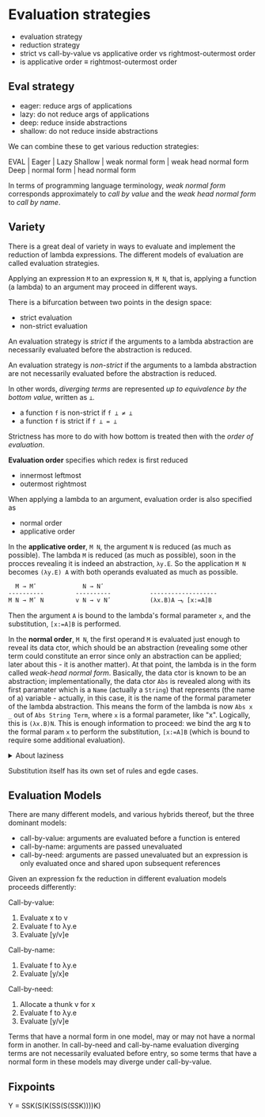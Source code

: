 # Evaluation strategies

- evaluation strategy
- reduction strategy
- strict
  vs call-by-value
  vs applicative order
  vs rightmost-outermost order
- is applicative order ≡ rightmost-outermost order


## Eval strategy

- eager:           reduce args of applications
- lazy:     do not reduce args of applications
- deep:            reduce inside abstractions
- shallow:  do not reduce inside abstractions

We can combine these to get various reduction strategies:

EVAL    | Eager             | Lazy
Shallow | weak normal form  | weak head normal form
Deep    | normal form       | head normal form

In terms of programming language terminology, *weak normal form* corresponds approximately to *call by value* and the *weak head normal form* to *call by name*.



## Variety

There is a great deal of variety in ways to evaluate and implement the reduction of lambda expressions. The different models of evaluation are called evaluation strategies.

Applying an expression `M` to an expression `N`, `M N`, that is, applying a function (a lambda) to an argument may proceed in different ways.

There is a bifurcation between two points in the design space:
- strict evaluation
- non-strict evaluation

An evaluation strategy is *strict* if the arguments to a lambda abstraction are necessarily evaluated before the abstraction is reduced.

An evaluation strategy is *non-strict* if the arguments to a lambda abstraction are not necessarily evaluated before the abstraction is reduced.

In other words, *diverging terms* are represented *up to equivalence by the bottom value*, written as `⊥`.
- a function `f` is non-strict if `f ⊥ ≠ ⊥`
- a function `f` is strict if `f ⊥ = ⊥`

Strictness has more to do with how bottom is treated then with the *order of evaluation*.

**Evaluation order** specifies which redex is first reduced
- innermost leftmost
- outermost rightmost

When applying a lambda to an argument, evaluation order is also specified as
- normal order
- applicative order

In the **applicative order**, `M N`, the argument `N` is reduced (as much as possible). The lambda `M` is reduced (as much as possible), soon in the procces revealing it is indeed an abstraction, `λy.E`. So the application `M N` becomes `(λy.E) A` with both operands evaluated as much as possible.

```
  M → Mʹ             N → Nʹ
----------         ----------           -------------------
M N → Mʹ N         v N → v Nʹ           (λx.B)A ⟶ᵦ [x:=A]B
```

Then the argument `A` is bound to the lambda's formal parameter `x`, and the substitution, `[x:=A]B` is performed.

In the **normal order**, `M N`, the first operand `M` is evaluated just enough to reveal its data ctor, which should be an abstraction (revealing some other term could constitute an error since only an abstraction can be applied; later about this - it is another matter). At that point, the lambda is in the form called *weak-head normal form*. Basically, the data ctor is known to be an abstraction; implementationally, the data ctor `Abs` is revealed along with its first paramater which is a `Name` (actually a `String`) that represents (the name of a) variable - actually, in this case, it is the name of the formal parameter of the lambda abstraction. This means the form of the lambda is now `Abs x _` out of `Abs String Term`, where `x` is a formal parameter, like "x". Logically, this is `(λx.B)N`. This is enough information to proceed: we bind the arg `N` to the formal param `x` to perform the substitution, `[x:=A]B` (which is bound to require some additional evaluation).


<details><summary>About laziness</summary>

NOTE: Actually, I have no idea if these details are correct, especially the exact opportunities the evaluation is allowed to continue.

In general, the **lazy evaluation strategy** means that the evaluation of any bit of syntax is delayed until that piece is absolutely required. But what does "absolutely required" means in the context of evaluating a lambda exp; i.e. when can a piece of syntax be *referenced* albeit not being *done* vs the situations when it must be *forced*? Because referring to a piece of syntax can succeed despite that piece not being evaluated at all - like when the application of a lambda to an arg succeeds, even though the arg is unevaluated. So, when must a piece be evalujated and how much? And when does a piece of syntax needs to be forced (does *forced* mean the exp must be completely evaluated, or is it ok to leave it somewhat undercooked?). What are the possible stages (I guess "forms") an exp goes through during cooking, besides the wel-known ones like "raw" (completely untouched), WHNF, HNF, and NF.

>How is evaluation exactly interleved with other actions during the process of β-reduction? Or any other process, in general?
where the "actions" include: binding an arg to the formal parameter, doing the substitution, checking for free vars, renaming things and such.

It seems the evaluation goes though this process many times: it starts, cooking an exp for a while (for a step or two, usually just a single step), then stops (leaving the exp *undercooked*, or, at least, not *well-done*). This is then probably *interleaved* with other processes - surely the evaluation kicks in at times during the substitution process? But what is the exact order - that is what is unclear.

>Does an evaluation step necessarily reduces (or at least changes) an exp?
Because the evaluation as it pertains to LC is here accompanied with bits of evaluation done by Haskell. There is eval is LC which invloves reduction, but there is also the Haskell's notion of evaluation that may not necessarily involve reduction. For instance, pattern matching only reveales which data ctors we are dealing with. So, is a redex always a reducable expression?

No wonder, many implementors opt into strict or call-by-value or applicative order or whatchamacallit strategy...

</details>

Substitution itself has its own set of rules and egde cases.

## Evaluation Models

There are many different models, and various hybrids thereof, but the three dominant models:
- call-by-value: arguments are evaluated before a function is entered
- call-by-name: arguments are passed unevaluated
- call-by-need: arguments are passed unevaluated but an expression is only evaluated once and shared upon subsequent references

Given an expression fx the reduction in different evaluation models proceeds differently:

Call-by-value:
1. Evaluate x to v
2. Evaluate f to λy.e
3. Evaluate [y/v]e

Call-by-name:
1. Evaluate f to λy.e
2. Evaluate [y/x]e

Call-by-need:
1. Allocate a thunk v for x
2. Evaluate f to λy.e
3. Evaluate [y/v]e

Terms that have a normal form in one model, may or may not have a normal form in another. In call-by-need and call-by-name evaluation diverging terms are not necessarily evaluated before entry, so some terms that have a normal form in these models may diverge under call-by-value.

## Fixpoints

Y = SSK(S(K(SS(S(SSK))))K)
